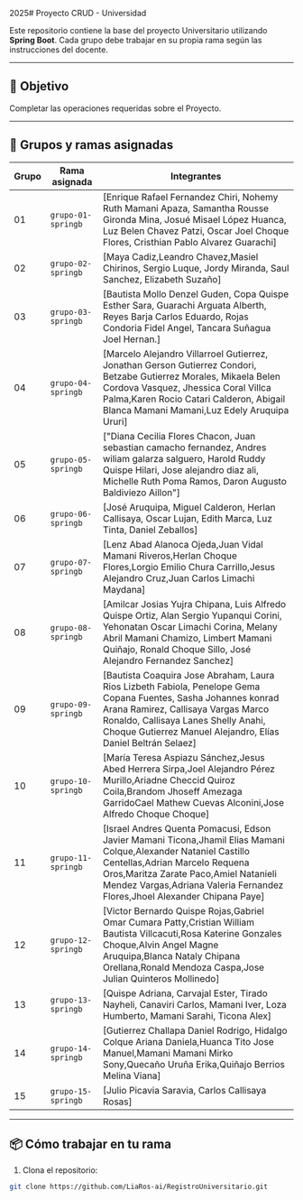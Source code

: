 2025# Proyecto CRUD - Universidad

Este repositorio contiene la base del proyecto Universitario utilizando **Spring Boot**. Cada grupo debe trabajar en su propia rama según las instrucciones del docente.

---

## 🚀 Objetivo

Completar las operaciones requeridas sobre el Proyecto.

---

## 👥 Grupos y ramas asignadas

| Grupo | Rama asignada       | Integrantes                     |
|-------|---------------------|----------------------------------|
| 01    | `grupo-01-springb`  | [Enrique Rafael Fernandez Chiri, Nohemy Ruth Mamani Apaza, Samantha Rousse Gironda Mina, Josué Misael López Huanca, Luz Belen Chavez Patzi, Oscar Joel Choque Flores, Cristhian Pablo Alvarez Guarachi]               |
| 02    | `grupo-02-springb`     | [Maya Cadiz,Leandro Chavez,Masiel Chirinos, Sergio Luque, Jordy Miranda, Saul Sanchez, Elizabeth Suzaño]               |
| 03    | `grupo-03-springb`     | [Bautista Mollo Denzel Guden, Copa Quispe Esther Sara, Guarachi Arguata Alberth, Reyes Barja Carlos Eduardo, Rojas Condoria Fidel Angel, Tancara Suñagua Joel Hernan.]               |
| 04    | `grupo-04-springb`     | [Marcelo Alejandro Villarroel Gutierrez, Jonathan Gerson Gutierrez Condori, Betzabe Gutierrez Morales, Mikaela Belen Cordova Vasquez, Jhessica Coral Villca Palma,Karen Rocio Catari Calderon, Abigail Blanca Mamani Mamani,Luz Edely Aruquipa Ururi]               |
| 05    | `grupo-05-springb`     | ["Diana Cecilia Flores Chacon, Juan sebastian camacho fernandez, Andres wiliam galarza salguero, Harold Ruddy Quispe Hilari, Jose alejandro diaz ali, Michelle Ruth Poma Ramos, Daron Augusto Baldiviezo Aillon"]               |
| 06    | `grupo-06-springb`     | [José Aruquipa, Miguel Calderon, Herlan Callisaya, Oscar Lujan, Edith Marca, Luz Tinta, Daniel Zeballos]               |
| 07    | `grupo-07-springb`     | [Lenz Abad Alanoca Ojeda,Juan Vidal Mamani Riveros,Herlan Choque Flores,Lorgio Emilio Chura Carrillo,Jesus Alejandro Cruz,Juan Carlos Limachi Maydana]               |
| 08    | `grupo-08-springb`     | [Amilcar Josias Yujra Chipana, Luis Alfredo Quispe Ortiz, Alan Sergio Yupanqui Corini, Yehonatan Oscar Limachi Corina, Melany Abril Mamani Chamizo, Limbert Mamani Quiñajo, Ronald Choque Sillo, José Alejandro Fernandez Sanchez]               |
| 09    | `grupo-09-springb`     | [Bautista Coaquira Jose Abraham, Laura Rios Lizbeth Fabiola, Penelope Gema Copana Fuentes, Sasha Johannes konrad Arana Ramirez, Callisaya Vargas Marco Ronaldo, Callisaya Lanes Shelly Anahi, Choque Gutierrez Manuel Alejandro, Elías Daniel Beltrán Selaez]               |
| 10    | `grupo-10-springb`     | [María Teresa Aspiazu Sánchez,Jesus Abed Herrera Sirpa,Joel Alejandro Pérez Murillo,Ariadne Checcid Quiroz Coila,Brandom Jhoseff Amezaga GarridoCael Mathew Cuevas Alconini,Jose Alfredo Choque Choque]               |
| 11    | `grupo-11-springb`     | [Israel Andres Quenta Pomacusi, Edson Javier Mamani Ticona,Jhamil Elias Mamani Colque,Alexander Nataniel Castillo Centellas,Adrian Marcelo Requena Oros,Maritza Zarate Paco,Amiel Natanieli Mendez Vargas,Adriana Valeria Fernandez Flores,Jhoel Alexander Chipana Paye]|               |
| 12    | `grupo-12-springb`     | [Victor Bernardo Quispe Rojas,Gabriel Omar Cumara Patty,Cristian William Bautista Villcacuti,Rosa Katerine Gonzales Choque,Alvin Angel Magne Aruquipa,Blanca Nataly Chipana Orellana,Ronald Mendoza Caspa,Jose Julian Quinteros Mollinedo]|
| 13    | `grupo-13-springb`     | [Quispe Adriana, Carvajal Ester, Tirado Nayheli, Canaviri Carlos, Mamani Iver, Loza Humberto, Mamani Sarahi, Ticona Alex]|
| 14    | `grupo-14-springb`     | [Gutierrez Challapa Daniel Rodrigo, Hidalgo Colque Ariana Daniela,Huanca Tito Jose Manuel,Mamani Mamani Mirko Sony,Quecaño Uruña Erika,Quiñajo Berrios Melina Viana]|
| 15   | `grupo-15-springb`     | [Julio Picavia Saravia, Carlos Callisaya Rosas]|
---


## 📦 Cómo trabajar en tu rama

1. Clona el repositorio:
```bash
git clone https://github.com/LiaRos-ai/RegistroUniversitario.git
